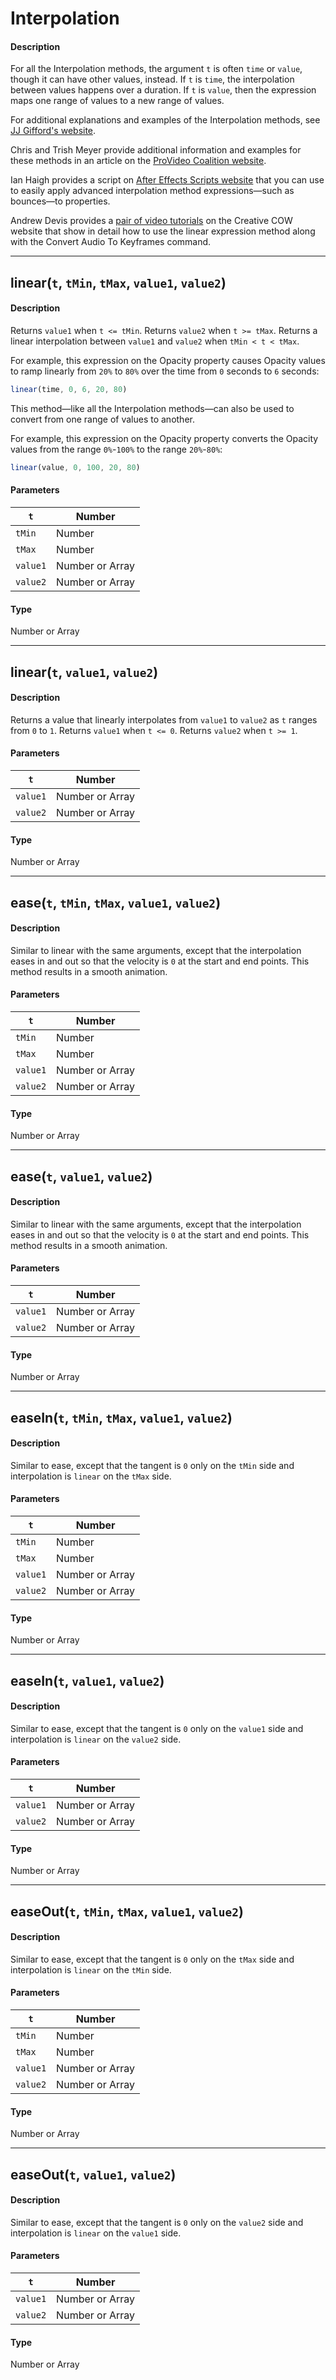 # Interpolation

#### Description

For all the Interpolation methods, the argument `t` is often `time` or `value`, though it can have other values, instead. If `t` is `time`, the interpolation between values happens over a duration. If `t` is `value`, then the expression maps one range of values to a new range of values.

For additional explanations and examples of the Interpolation methods, see [JJ Gifford's website](http://www.adobe.com/go/learn_ae_jjgiffordexpressionsinterpolation).

Chris and Trish Meyer provide additional information and examples for these methods in an article on the [ProVideo Coalition website](http://provideocoalition.com/index.php/cmg_keyframes/story/deeper_modes_of_expression_part_2_interpolation_methods/).

Ian Haigh provides a script on [After Effects Scripts website](http://aescripts.com/ease-and-wizz/) that you can use to easily apply advanced interpolation method expressions—such as bounces—to properties.

Andrew Devis provides a [pair of video tutorials](http://blogs.adobe.com/toddkopriva/2010/10/tutorials-on-using-linear-expression-method.html) on the Creative COW website that show in detail how to use the linear expression method along with the Convert Audio To Keyframes command.

---

## linear(`t`, `tMin`, `tMax`, `value1`, `value2`)

#### Description

Returns `value1` when `t <= tMin`. Returns `value2` when `t >= tMax`. Returns a linear interpolation between `value1` and `value2` when `tMin < t < tMax`.

For example, this expression on the Opacity property causes Opacity values to ramp linearly from `20%` to `80%` over the time from `0` seconds to `6` seconds:

```js
linear(time, 0, 6, 20, 80)
```

This method—like all the Interpolation methods—can also be used to convert from one range of values to another.

For example, this expression on the Opacity property converts the Opacity values from the range `0%`-`100%` to the range `20%`-`80%`:

```js
linear(value, 0, 100, 20, 80)
```

#### Parameters

| `t`      | Number          |
|----------|-----------------|
| `tMin`   | Number          |
| `tMax`   | Number          |
| `value1` | Number or Array |
| `value2` | Number or Array |

#### Type

Number or Array

---

## linear(`t`, `value1`, `value2`)

#### Description

Returns a value that linearly interpolates from `value1` to `value2` as `t` ranges from `0` to `1`. Returns `value1` when `t <= 0`. Returns `value2` when `t >= 1`.

#### Parameters

| `t`      | Number          |
|----------|-----------------|
| `value1` | Number or Array |
| `value2` | Number or Array |

#### Type

Number or Array

---

## ease(`t`, `tMin`, `tMax`, `value1`, `value2`)

#### Description

Similar to linear with the same arguments, except that the interpolation eases in and out so that the velocity is `0` at the start and end points. This method results in a smooth animation.

#### Parameters

| `t`      | Number          |
|----------|-----------------|
| `tMin`   | Number          |
| `tMax`   | Number          |
| `value1` | Number or Array |
| `value2` | Number or Array |

#### Type

Number or Array

---

## ease(`t`, `value1`, `value2`)

#### Description

Similar to linear with the same arguments, except that the interpolation eases in and out so that the velocity is `0` at the start and end points. This method results in a smooth animation.

#### Parameters

| `t`      | Number          |
|----------|-----------------|
| `value1` | Number or Array |
| `value2` | Number or Array |

#### Type

Number or Array

---

## easeIn(`t`, `tMin`, `tMax`, `value1`, `value2`)

#### Description

Similar to ease, except that the tangent is `0` only on the `tMin` side and interpolation is `linear` on the `tMax` side.

#### Parameters

| `t`      | Number          |
|----------|-----------------|
| `tMin`   | Number          |
| `tMax`   | Number          |
| `value1` | Number or Array |
| `value2` | Number or Array |

#### Type

Number or Array

---

## easeIn(`t`, `value1`, `value2`)

#### Description

Similar to ease, except that the tangent is `0` only on the `value1` side and interpolation is `linear` on the `value2` side.

#### Parameters

| `t`      | Number          |
|----------|-----------------|
| `value1` | Number or Array |
| `value2` | Number or Array |

#### Type

Number or Array

---

## easeOut(`t`, `tMin`, `tMax`, `value1`, `value2`)

#### Description

Similar to ease, except that the tangent is `0` only on the `tMax` side and interpolation is `linear` on the `tMin` side.

#### Parameters

| `t`      | Number          |
|----------|-----------------|
| `tMin`   | Number          |
| `tMax`   | Number          |
| `value1` | Number or Array |
| `value2` | Number or Array |

#### Type

Number or Array

---

## easeOut(`t`, `value1`, `value2`)

#### Description

Similar to ease, except that the tangent is `0` only on the `value2` side and interpolation is `linear` on the `value1` side.

#### Parameters

| `t`      | Number          |
|----------|-----------------|
| `value1` | Number or Array |
| `value2` | Number or Array |

#### Type

Number or Array
